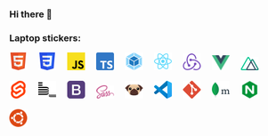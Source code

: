 ### Hi there 👋

### Laptop stickers:  

<img alt="html5" src="icons/html.svg" width="32" style="margin: 0 16px 16px 0;">
<img alt="css3" src="icons/css.svg" width="32" style="margin: 0 16px 16px 0;">
<img alt="js" src="icons/js.svg" width="32" style="margin: 0 16px 16px 0;">
<img alt="typescript" src="icons/typescript.svg" width="32" style="margin: 0 16px 16px 0;">
<img alt="webpack" src="icons/webpack.svg" width="32" style="margin: 0 16px 16px 0;">
<img alt="react" src="icons/react.svg" width="32" style="margin: 0 16px 16px 0;">
<img alt="redux" src="icons/redux.svg" width="32" style="margin: 0 16px 16px 0;">
<img alt="vue" src="icons/vue.svg" width="32" style="margin: 0 16px 16px 0;">
<img alt="nuxt" src="icons/nuxt.svg" width="32" style="margin: 0 16px 16px 0;">
<img alt="svelte" src="icons/svelte.svg" width="32" style="margin: 0 16px 16px 0;">
<img alt="bem" src="icons/bem.svg" width="32" style="margin: 0 16px 16px 0;">
<img alt="bootstrap" src="icons/bootstrap.svg" width="32" style="margin: 0 16px 16px 0;">
<img alt="sass" src="icons/sass.svg" width="32" style="margin: 0 16px 16px 0;">
<img alt="pug" src="icons/pug.svg" width="32" style="margin: 0 16px 16px 0;">
<img alt="vscode" src="icons/vscode.svg" width="32" style="margin: 0 16px 16px 0;">
<img alt="git" src="icons/git.svg" width="32" style="margin: 0 16px 16px 0;">
<img alt="mongodb" src="icons/mongodb.svg" width="32" style="margin: 0 16px 16px 0;">
<img alt="nginx" src="icons/nginx.svg" width="32" style="margin: 0 16px 16px 0;">
<img alt="ubuntu" src="icons/ubuntu.svg" width="32" style="margin: 0 16px 16px 0;">



<!--
**mukhindev/mukhindev** is a ✨ _special_ ✨ repository because its `README.md` (this file) appears on your GitHub profile.

Here are some ideas to get you started:

- 🔭 I’m currently working on ...
- 🌱 I’m currently learning ...
- 👯 I’m looking to collaborate on ...
- 🤔 I’m looking for help with ...
- 💬 Ask me about ...
- 📫 How to reach me: ...
- 😄 Pronouns: ...
- ⚡ Fun fact: ...
-->
